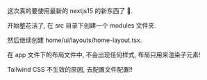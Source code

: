 这次真的要使用最新的 nextjs15 的新东西了 🥵.

开始整花活了, 在 src 目录下创建一个 modules 文件夹.

然后继续创建 home/ui/layouts/home-layout.tsx.

在 app 文件下的布局文件中, 不会出现任何样式, 布局只用来渲染子元素!

Tailwind CSS 不生效的原因, 去配置文件配置!!
